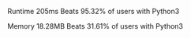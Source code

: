 Runtime
205ms
Beats 95.32% of users with Python3

Memory
18.28MB
Beats 31.61% of users with Python3
